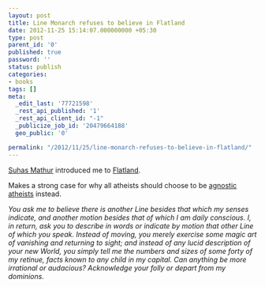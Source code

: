 ```yaml
---
layout: post
title: Line Monarch refuses to believe in Flatland
date: 2012-11-25 15:14:07.000000000 +05:30
type: post
parent_id: '0'
published: true
password: ''
status: publish
categories:
- books
tags: []
meta:
  _edit_last: '77721598'
  _rest_api_published: '1'
  _rest_api_client_id: "-1"
  _publicize_job_id: '20479664188'
  geo_public: '0'

permalink: "/2012/11/25/line-monarch-refuses-to-believe-in-flatland/"
---
```

[Suhas Mathur](http://suhasmathur.com) introduced me to [Flatland](http://www.geom.uiuc.edu/~banchoff/Flatland/).

Makes a strong case for why all atheists should choose to be [agnostic atheists](https://en.wikipedia.org/wiki/Agnostic_atheism) instead.

_You ask me to believe there is another Line besides that which my senses indicate, and another motion besides that of which I am daily conscious. I, in return, ask you to describe in words or indicate by motion that other Line of which you speak. Instead of moving, you merely exercise some magic art of vanishing and returning to sight; and instead of any lucid description of your new World, you simply tell me the numbers and sizes of some forty of my retinue, facts known to any child in my capital. Can anything be more irrational or audacious? Acknowledge your folly or depart from my dominions._

